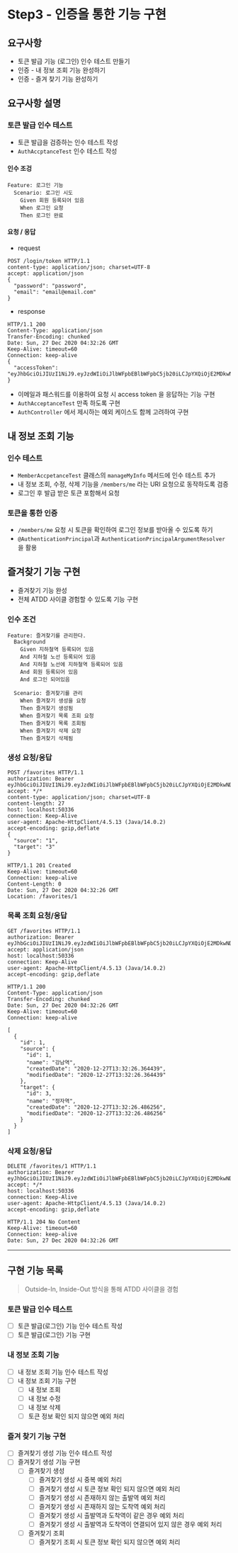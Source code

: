 # Step3 - 인증을 통한 기능 구현

## 요구사항

- 토큰 발급 기능 (로그인) 인수 테스트 만들기
- 인증 - 내 정보 조회 기능 완성하기
- 인증 - 즐겨 찾기 기능 완성하기

## 요구사항 설명

### 토큰 발급 인수 테스트

- 토큰 발급을 검증하는 인수 테스트 작성
- `AuthAccptanceTest` 인수 테스트 작성

#### 인수 조겅

```text
Feature: 로그인 기능
  Scenario: 로그인 시도
    Given 회원 등록되어 있음
    When 로그인 요청
    Then 로그인 완료
```

#### 요청 / 응답

- request

```http request
POST /login/token HTTP/1.1
content-type: application/json; charset=UTF-8
accept: application/json
{
  "password": "password",
  "email": "email@email.com"
}
```

- response

```http request
HTTP/1.1 200
Content-Type: application/json
Transfer-Encoding: chunked
Date: Sun, 27 Dec 2020 04:32:26 GMT
Keep-Alive: timeout=60
Connection: keep-alive
{
  "accessToken": "eyJhbGciOiJIUzI1NiJ9.eyJzdWIiOiJlbWFpbEBlbWFpbC5jb20iLCJpYXQiOjE2MDkwNDM1NDYsImV4cCI6MTYwOTA0NzE0Nn0.dwBfYOzG_4MXj48Zn5Nmc3FjB0OuVYyNzGqFLu52syY"
}
```

- 이메일과 패스워드를 이용하여 요청 시 access token 을 응답하는 기능 구현
- `AuthAcceptanceTest` 만족 하도록 구현
- `AuthController` 에서 제시하는 예외 케이스도 함께 고려하여 구현

## 내 정보 조회 기능

### 인수 테스트

- `MemberAccpetanceTest` 클래스의 `manageMyInfo` 메서드에 인수 테스트 추가
- 내 정보 조회, 수정, 삭제 기능을 `/members/me` 라는 URI 요청으로 동작하도록 검증
- 로그인 후 발급 받은 토큰 포함해서 요청

### 토큰을 통한 인증

- `/members/me` 요청 시 토큰을 확인하여 로그인 정보를 받아올 수 있도록 하기
- `@AuthenticationPrincipal`과 `AuthenticationPrincipalArgumentResolver`을 활용

## 즐겨찾기 기능 구현

- 즐겨찾기 기능 완성
- 전체 ATDD 사이클 경험할 수 있도록 기능 구현

### 인수 조건

```text
Feature: 즐겨찾기를 관리한다.
  Background 
    Given 지하철역 등록되어 있음
    And 지하철 노선 등록되어 있음
    And 지하철 노선에 지하철역 등록되어 있음
    And 회원 등록되어 있음
    And 로그인 되어있음

  Scenario: 즐겨찾기를 관리
    When 즐겨찾기 생성을 요청
    Then 즐겨찾기 생성됨
    When 즐겨찾기 목록 조회 요청
    Then 즐겨찾기 목록 조회됨
    When 즐겨찾기 삭제 요청
    Then 즐겨찾기 삭제됨
```

### 생성 요청/응답

```http request
POST /favorites HTTP/1.1
authorization: Bearer eyJhbGciOiJIUzI1NiJ9.eyJzdWIiOiJlbWFpbEBlbWFpbC5jb20iLCJpYXQiOjE2MDkwNDM1NDYsImV4cCI6MTYwOTA0NzE0Nn0.dwBfYOzG_4MXj48Zn5Nmc3FjB0OuVYyNzGqFLu52syY
accept: */*
content-type: application/json; charset=UTF-8
content-length: 27
host: localhost:50336
connection: Keep-Alive
user-agent: Apache-HttpClient/4.5.13 (Java/14.0.2)
accept-encoding: gzip,deflate
{
  "source": "1",
  "target": "3"
}

HTTP/1.1 201 Created
Keep-Alive: timeout=60
Connection: keep-alive
Content-Length: 0
Date: Sun, 27 Dec 2020 04:32:26 GMT
Location: /favorites/1
```

### 목록 조회 요청/응답
```http request
GET /favorites HTTP/1.1
authorization: Bearer eyJhbGciOiJIUzI1NiJ9.eyJzdWIiOiJlbWFpbEBlbWFpbC5jb20iLCJpYXQiOjE2MDkwNDM1NDYsImV4cCI6MTYwOTA0NzE0Nn0.dwBfYOzG_4MXj48Zn5Nmc3FjB0OuVYyNzGqFLu52syY
accept: application/json
host: localhost:50336
connection: Keep-Alive
user-agent: Apache-HttpClient/4.5.13 (Java/14.0.2)
accept-encoding: gzip,deflate

HTTP/1.1 200 
Content-Type: application/json
Transfer-Encoding: chunked
Date: Sun, 27 Dec 2020 04:32:26 GMT
Keep-Alive: timeout=60
Connection: keep-alive

[
  {
    "id": 1,
    "source": {
      "id": 1,
      "name": "강남역",
      "createdDate": "2020-12-27T13:32:26.364439",
      "modifiedDate": "2020-12-27T13:32:26.364439"
    },
    "target": {
      "id": 3,
      "name": "정자역",
      "createdDate": "2020-12-27T13:32:26.486256",
      "modifiedDate": "2020-12-27T13:32:26.486256"
    }
  }
]

```

### 삭제 요청/응답
```http request
DELETE /favorites/1 HTTP/1.1
authorization: Bearer eyJhbGciOiJIUzI1NiJ9.eyJzdWIiOiJlbWFpbEBlbWFpbC5jb20iLCJpYXQiOjE2MDkwNDM1NDYsImV4cCI6MTYwOTA0NzE0Nn0.dwBfYOzG_4MXj48Zn5Nmc3FjB0OuVYyNzGqFLu52syY
accept: */*
host: localhost:50336
connection: Keep-Alive
user-agent: Apache-HttpClient/4.5.13 (Java/14.0.2)
accept-encoding: gzip,deflate

HTTP/1.1 204 No Content
Keep-Alive: timeout=60
Connection: keep-alive
Date: Sun, 27 Dec 2020 04:32:26 GMT
```

---

## 구현 기능 목록

> Outside-In, Inside-Out 방식을 통해 ATDD 사이클을 경험

### 토큰 발급 인수 테스트
- [ ] 토큰 발급(로그인) 기능 인수 테스트 작성
- [ ] 토큰 발급(로그인) 기능 구현

### 내 정보 조회 기능
- [ ] 내 정보 조회 기능 인수 테스트 작성
- [ ] 내 정보 조회 기능 구현
  - [ ] 내 정보 조회
  - [ ] 내 정보 수정
  - [ ] 내 정보 삭제
  - [ ] 토큰 정보 확인 되지 않으면 예외 처리

### 즐겨 찾기 기능 구현
- [ ] 즐겨찾기 생성 기능 인수 테스트 작성
- [ ] 즐겨찾기 생성 기능 구현
  - [ ] 즐겨찾기 생성
    - [ ] 즐겨찾기 생성 시 중복 예외 처리
    - [ ] 즐겨찾기 생성 시 토큰 정보 확인 되지 않으면 예외 처리
    - [ ] 즐겨찾기 생성 시 존재하지 않는 출발역 예외 처리
    - [ ] 즐겨찾기 생성 시 존재하지 않는 도착역 예외 처리
    - [ ] 즐겨찾기 생성 시 출발역과 도착역이 같은 경우 예외 처리
    - [ ] 즐겨찾기 생성 시 출발역과 도착역이 연결되어 있지 않은 경우 예외 처리
  - [ ] 즐겨찾기 조회
    - [ ] 즐겨찾기 조회 시 토큰 정보 확인 되지 않으면 예외 처리